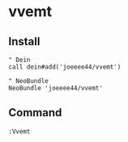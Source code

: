 # vvemt

## Install
```
" Dein
call dein#add('joeeee44/vvemt')

" NeoBundle
NeoBundle 'joeeee44/vvemt'
```

## Command
```
:Vvemt
```
